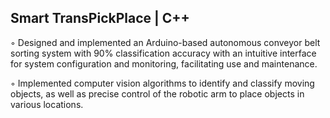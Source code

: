 ## Smart TransPickPlace | C++
◦ Designed and implemented an Arduino-based autonomous conveyor belt sorting system with 90%
classification accuracy with an intuitive interface for system configuration and monitoring, facilitating use
and maintenance.

◦ Implemented computer vision algorithms to identify and classify moving objects, as well as precise
control of the robotic arm to place objects in various locations.
